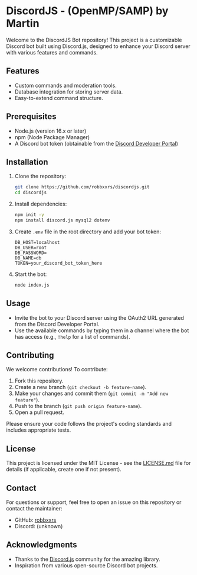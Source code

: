 # DiscordJS - (OpenMP/SAMP) by Martin

Welcome to the DiscordJS Bot repository! This project is a customizable Discord bot built using Discord.js, designed to enhance your Discord server with various features and commands.

## Features
- Custom commands and moderation tools.
- Database integration for storing server data.
- Easy-to-extend command structure.

## Prerequisites
- Node.js (version 16.x or later)
- npm (Node Package Manager)
- A Discord bot token (obtainable from the [Discord Developer Portal](https://discord.com/developers/applications))

## Installation

1. Clone the repository:
   ```bash
   git clone https://github.com/robbxxrs/discordjs.git
   cd discordjs
   ```

2. Install dependencies:
   ```bash
   npm init -y
   npm install discord.js mysql2 dotenv
   ```

3. Create `.env` file in the root directory and add your bot token:
   ```
   DB_HOST=localhost
   DB_USER=root
   DB_PASSWORD=
   DB_NAME=db
   TOKEN=your_discord_bot_token_here
   ```

4. Start the bot:
   ```bash
   node index.js
   ```

## Usage
- Invite the bot to your Discord server using the OAuth2 URL generated from the Discord Developer Portal.
- Use the available commands by typing them in a channel where the bot has access (e.g., `!help` for a list of commands).

## Contributing
We welcome contributions! To contribute:
1. Fork this repository.
2. Create a new branch (`git checkout -b feature-name`).
3. Make your changes and commit them (`git commit -m "Add new feature"`).
4. Push to the branch (`git push origin feature-name`).
5. Open a pull request.

Please ensure your code follows the project's coding standards and includes appropriate tests.

## License
This project is licensed under the MIT License - see the [LICENSE.md](LICENSE.md) file for details (if applicable, create one if not present).

## Contact
For questions or support, feel free to open an issue on this repository or contact the maintainer:
- GitHub: [robbxxrs](https://github.com/robbxxrs)
- Discord: (unknown)

## Acknowledgments
- Thanks to the [Discord.js](https://discord.js.org/) community for the amazing library.
- Inspiration from various open-source Discord bot projects.
